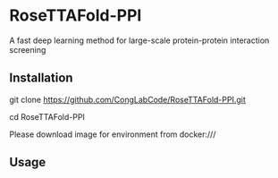 # RoseTTAFold-PPI
A fast deep learning method for large-scale protein-protein interaction screening

## Installation
git clone https://github.com/CongLabCode/RoseTTAFold-PPI.git

cd RoseTTAFold-PPI

Please download image for environment from docker:///
 
## Usage


